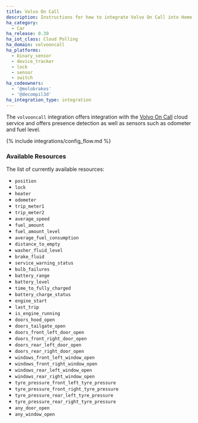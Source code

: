 ```yaml
---
title: Volvo On Call
description: Instructions for how to integrate Volvo On Call into Home Assistant.
ha_category:
  - Car
ha_release: 0.39
ha_iot_class: Cloud Polling
ha_domain: volvooncall
ha_platforms:
  - binary_sensor
  - device_tracker
  - lock
  - sensor
  - switch
ha_codeowners:
  - '@molobrakos'
  - '@decompil3d'
ha_integration_type: integration
---
```


The `volvooncall` integration offers integration with the [Volvo On Call](https://www.volvocars.com/intl/why-volvo/human-innovation/future-of-driving/connectivity/volvo-on-call) cloud service and offers presence detection as well as sensors such as odometer and fuel level.

{% include integrations/config_flow.md %}

### Available Resources

The list of currently available resources:

- `position`
- `lock`
- `heater`
- `odometer`
- `trip_meter1`
- `trip_meter2`
- `average_speed`
- `fuel_amount`
- `fuel_amount_level`
- `average_fuel_consumption`
- `distance_to_empty`
- `washer_fluid_level`
- `brake_fluid`
- `service_warning_status`
- `bulb_failures`
- `battery_range`
- `battery_level`
- `time_to_fully_charged`
- `battery_charge_status`
- `engine_start`
- `last_trip`
- `is_engine_running`
- `doors_hood_open`
- `doors_tailgate_open`
- `doors_front_left_door_open`
- `doors_front_right_door_open`
- `doors_rear_left_door_open`
- `doors_rear_right_door_open`
- `windows_front_left_window_open`
- `windows_front_right_window_open`
- `windows_rear_left_window_open`
- `windows_rear_right_window_open`
- `tyre_pressure_front_left_tyre_pressure`
- `tyre_pressure_front_right_tyre_pressure`
- `tyre_pressure_rear_left_tyre_pressure`
- `tyre_pressure_rear_right_tyre_pressure`
- `any_door_open`
- `any_window_open`
